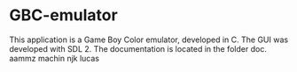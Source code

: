 # GBC-emulator
This application is a Game Boy Color emulator, developed in C.
The GUI was developed with SDL 2.
The documentation is located in the folder doc.
aammz
machin
njk
lucas
